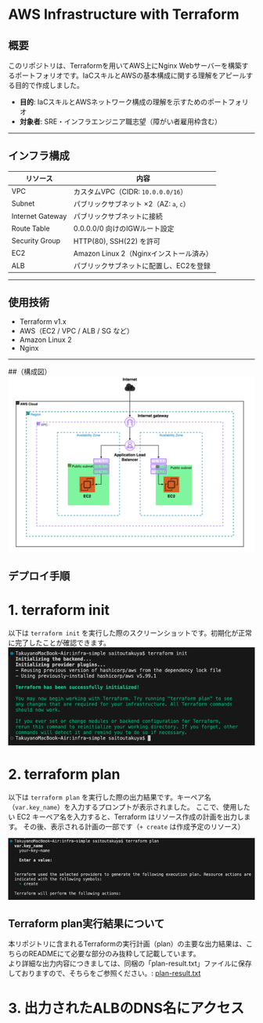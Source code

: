 # AWS Infrastructure with Terraform

## 概要
このリポジトリは、Terraformを用いてAWS上にNginx Webサーバーを構築するポートフォリオです。IaCスキルとAWSの基本構成に関する理解をアピールする目的で作成しました。

- **目的**: IaCスキルとAWSネットワーク構成の理解を示すためのポートフォリオ  
- **対象者**: SRE・インフラエンジニア職志望（障がい者雇用枠含む）

---

## インフラ構成

| リソース         | 内容                                       |
|------------------|--------------------------------------------|
| VPC              | カスタムVPC（CIDR: `10.0.0.0/16`）          |
| Subnet           | パブリックサブネット ×2（AZ: `a`, `c`）     |
| Internet Gateway | パブリックサブネットに接続                |
| Route Table      | 0.0.0.0/0 向けのIGWルート設定              |
| Security Group   | HTTP(80), SSH(22) を許可                   |
| EC2              | Amazon Linux 2（Nginxインストール済み）    |
| ALB              | パブリックサブネットに配置し、EC2を登録   |

---

## 使用技術

- Terraform v1.x
- AWS（EC2 / VPC / ALB / SG など）
- Amazon Linux 2
- Nginx

---

##（構成図）
![terraform init](./images/terraform-plan-images.png)

## デプロイ手順
# 1. terraform init
以下は `terraform init` を実行した際のスクリーンショットです。初期化が正常に完了したことが確認できます。
![terraform init](./images/terraform-init-output.png)


# 2. terraform plan
以下は `terraform plan` を実行した際の出力結果です。キーペア名（`var.key_name`）を入力するプロンプトが表示されました。
ここで、使用したい EC2 キーペア名を入力すると、Terraform はリソース作成の計画を出力します。
その後、表示される計画の一部です（`+ create` は作成予定のリソース）

![terraform init](./images/terraform-init-output-02.png)

## Terraform plan実行結果について
本リポジトリに含まれるTerraformの実行計画（plan）の主要な出力結果は、こちらのREADMEにて必要な部分のみ抜粋して記載しています。  
より詳細な出力内容につきましては、同梱の「plan-result.txt」ファイルに保存しておりますので、そちらをご参照ください。:
[plan-result.txt](./plan-result.txt)

# 3. 出力されたALBのDNS名にアクセス
